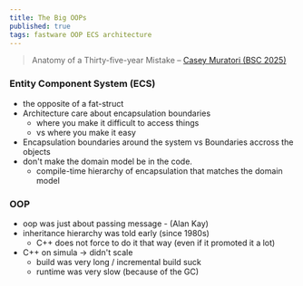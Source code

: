 ```yaml
---
title: The Big OOPs
published: true
tags: fastware OOP ECS architecture
---
```

> Anatomy of a Thirty-five-year Mistake – [Casey Muratori (BSC 2025)](https://www.youtube.com/watch?v=wo84LFzx5nI)

### Entity Component System (ECS)
- the opposite of a fat-struct
- Architecture care about encapsulation boundaries
	- where you make it difficult to access things
    - vs where you make it easy
- Encapsulation boundaries around the system vs Boundaries accross the objects
- don't make the domain model be in the code.
	- compile-time hierarchy of encapsulation that matches the domain model

### OOP
- oop was just about passing message - (Alan Kay)
- inheritance hierarchy was told early (since 1980s)
	- C++ does not force to do it that way (even if it promoted it a  lot)
- C++ on simula -> didn't scale
	- build was very long / incremental build suck
    - runtime was very slow (because of the GC)
